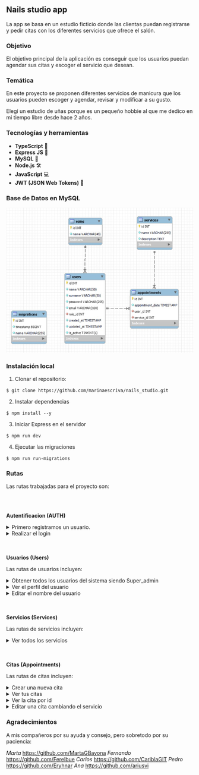 
## Nails studio app

La app se basa en un estudio ficticio donde las clientas puedan registrarse y pedir citas con los diferentes servicios que ofrece el salón.

### Objetivo

El objetivo principal de la aplicación es conseguir que los usuarios puedan agendar sus citas y escoger el servicio que desean.

### Temática

En este proyecto se proponen diferentes servicios de manicura que los usuarios pueden escoger y agendar, revisar y modificar a su gusto.

Elegí un estudio de uñas porque es un pequeño hobbie al que me dedico en mi tiempo libre desde hace 2 años.

### Tecnologías y herramientas

- **TypeScript** 🔵
- **Express JS** 🚀
- **MySQL** 🐬
- **Node.js** 🛠️
- **JavaScript** 💻
- **JWT (JSON Web Tokens)** 🔑

### Base de Datos en MySQL

<img src="./img/mysql_DB.jpg">

### Instalación local

1. Clonar el repositorio:
```
$ git clone https://github.com/marinaescriva/nails_studio.git
```

2. Instalar dependencias 
```
$ npm install --y
```

3. Iniciar Express en el servidor
```
$ npm run dev
```

4. Ejecutar las migraciones
```
$ npm run run-migrations
```

### Rutas

Las rutas trabajadas para el proyecto son:

</br>
</br>

**Autentificacion (AUTH)**

<details>
<img src="./img/register.jpg">
    <summary>Primero registramos un usuario.  </summary>
    (Los parámetros obligatorios serían el email y el password)


</details>

<details>
 <img src="./img/login.jpg">
    <summary>Realizar el login  </summary>
    Tras el registro del usuario, podemos realizar el login de un usuario previamente creado utilizando su email y contraseña.

    Al logearse el usuario obtiene un token, donde se registran todos sus datos.
</details>

</br>
</br>

**Usuarios (Users)**

Las rutas de usuarios incluyen:

<details>

<img src="./img/get_users.jpg"> 
  <summary>Obtener todos los usuarios del sistema siendo Super_admin </summary>

</details>

<details>
 <img src="./img/get_user_profile.jpg"> 
  <summary>Ver el perfil del usuario</summary>
</details>

<details>
    <img src="./img/update_user.jpg"> 
    <summary>Editar el nombre del usuario</summary>
</details>
</br>
</br>

**Servicios (Services)**

Las rutas de servicios incluyen:

<details>
    <img src="./img/get_services.jpg"> 
    <summary>Ver todos los servicios </summary>
</details>

</br>
</br>

**Citas (Appointments)**

Las rutas de citas incluyen:

<details>
    <img src="./img/create_newAppointment.jpg"> 
    <summary>Crear una nueva cita </summary>
</details>

<details>
    <img src="./img/get_appointments.jpg"> 
    <summary>Ver tus citas </summary>
</details>
<details>
    <img src="./img/get_appointmentsById.jpg"> 
    <summary>Ver la cita por id </summary>
</details>
<details>
    <img src="./img/update_serviceByAppointment.jpg"> 
    <summary>Editar una cita cambiando el servicio </summary>
</details>

### Agradecimientos

A mis compañeros por su ayuda y consejo, pero sobretodo por su paciencia:

*Marta* https://github.com/MartaGBayona
*Fernando* https://github.com/Ferelbue
*Carlos* https://github.com/CariblaGIT
*Pedro* https://github.com/Eryhnar
*Ana* https://github.com/ariusvi










